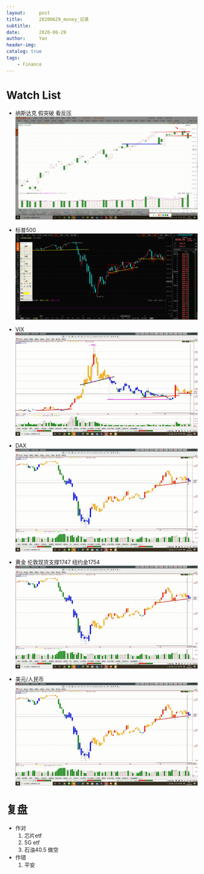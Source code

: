 ```yaml
---
layout:     post
title:      20200629_money_记录
subtitle:   
date:       2020-06-29
author:     Yan
header-img: 
catalog: true
tags:
    - Finance
---
```

# Watch List

* 纳斯达克 假突破 看反压
![](../img/abc2f24c.png)

* 标普500
![](../img/1e47bf44.png)

* VIX
![](../img/2ba6788e.png) 

* DAX
![](../img/c5e1e428.png)

* 黄金 伦敦现货支撑1747 纽约金1754
![](../img/a9c73992.png)

* 美元/人民币
![](../img/8cd9932b.png)

# 复盘

* 作对
  1. 芯片etf
  2. 5G etf
  3. 石油40.5 做空
* 作错
  1. 平安 
  
